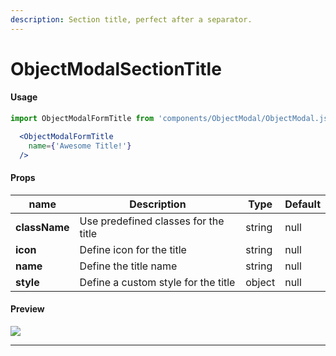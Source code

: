 ```yaml
---
description: Section title, perfect after a separator.
---
```


# ObjectModalSectionTitle

#### Usage

```jsx
import ObjectModalFormTitle from 'components/ObjectModal/ObjectModal.js';
```

```jsx
  <ObjectModalFormTitle
    name={'Awesome Title!'}
  />
```

####

#### Props

| **name**      | **Description**                      | **Type** | **Default** |
| ------------- | ------------------------------------ | -------- | ----------- |
| **className** | Use predefined classes for the title | string   | null        |
| **icon**      | Define icon for the title            | string   | null        |
| **name**      | Define the title name                | string   | null        |
| **style**     | Define a custom style for the title  | object   | null        |

####

#### Preview

![](../../../.gitbook/assets/capture-decran-de-2020-07-17-17-58-03.png)

****
